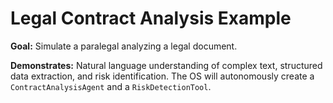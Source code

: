 # Legal Contract Analysis Example

**Goal:** Simulate a paralegal analyzing a legal document.

**Demonstrates:** Natural language understanding of complex text, structured data extraction, and risk identification. The OS will autonomously create a `ContractAnalysisAgent` and a `RiskDetectionTool`.